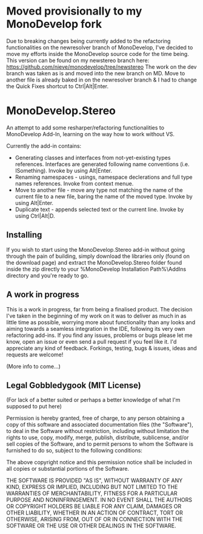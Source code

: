 # Moved provisionally to my MonoDevelop fork

Due to breaking changes being currently added to the refactoring functionalities on the newresolver branch of MonoDevelop, I've decided to move my efforts inside the MonoDevelop source code for the time being. This version can be found on my newstereo branch here: https://github.com/nieve/monodevelop/tree/newstereo
The work on the dev branch was taken as is and moved into the new branch on MD.
Move to another file is already baked in on the newresolver branch & I had to change the Quick Fixes shortcut to Ctrl|Alt|Enter.

# MonoDevelop.Stereo

An attempt to add some resharper/refactoring functionalities to MonoDevelop Add-In, 
learning on the way how to work without VS.

Currently the add-in contains: 

* Generating classes and interfaces from not-yet-existing types references. Interfaces are generated following name conventions (i.e. ISomething). Invoke by using Alt|Enter.
* Renaming namespaces - usings, namespace declerations and full type names references. Invoke from context menue.
* Move to another file - move any type not matching the name of the current file to a new file, baring the name of the moved type. Invoke by using Alt|Enter.
* Duplicate text - appends selected text or the current line. Invoke by using Ctrl|Alt|D.

## Installing

If you wish to start using the MonoDevelop.Stereo add-in without going through the pain of building, simply download the libraries only (found on the download page) and extract the MonoDevelop.Stereo folder found inside the zip directly to your %MonoDevelop Installation Path%\AddIns directory and you're ready to go.

## A work in progress

This is a work in progress, far from being a finalised product.
The decision I've taken in the beginning of my work on it was to deliver as much in as little time as possible, worrying more about functionality than any looks and aiming towards a seamless integration in the IDE, following its very own refactoring add-ins.
If you find any issues, problems or bugs please let me know, open an issue or even send a pull request if you feel like it. I'd appreciate any kind of feedback. Forkings, testing, bugs & issues, ideas and requests are welcome!

(More info to come...)

## Legal Gobbledygook (MIT License)
(For lack of a better suited or perhaps a better knowledge of what I'm supposed to put here)

Permission is hereby granted, free of charge, to any person obtaining a copy
of this software and associated documentation files (the "Software"), to deal
in the Software without restriction, including without limitation the rights
to use, copy, modify, merge, publish, distribute, sublicense, and/or sell
copies of the Software, and to permit persons to whom the Software is
furnished to do so, subject to the following conditions:

The above copyright notice and this permission notice shall be included in
all copies or substantial portions of the Software.

THE SOFTWARE IS PROVIDED "AS IS", WITHOUT WARRANTY OF ANY KIND, EXPRESS OR
IMPLIED, INCLUDING BUT NOT LIMITED TO THE WARRANTIES OF MERCHANTABILITY,
FITNESS FOR A PARTICULAR PURPOSE AND NONINFRINGEMENT. IN NO EVENT SHALL THE
AUTHORS OR COPYRIGHT HOLDERS BE LIABLE FOR ANY CLAIM, DAMAGES OR OTHER
LIABILITY, WHETHER IN AN ACTION OF CONTRACT, TORT OR OTHERWISE, ARISING FROM,
OUT OF OR IN CONNECTION WITH THE SOFTWARE OR THE USE OR OTHER DEALINGS IN
THE SOFTWARE.